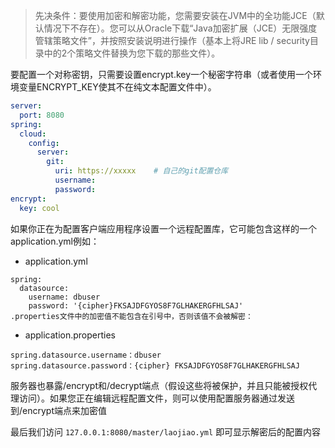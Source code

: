>先决条件：要使用加密和解密功能，您需要安装在JVM中的全功能JCE（默认情况下不存在）。您可以从Oracle下载“Java加密扩展（JCE）无限强度管辖策略文件”，并按照安装说明进行操作（基本上将JRE lib / security目录中的2个策略文件替换为您下载的那些文件）。

要配置一个对称密钥，只需要设置encrypt.key一个秘密字符串（或者使用一个环境变量ENCRYPT_KEY使其不在纯文本配置文件中）。

```yaml
server: 
  port: 8080
spring:
  cloud:
    config:
      server:
        git:
          uri: https://xxxxx    # 自己的git配置仓库
          username:
          password:
encrypt:
  key: cool
```
如果你正在为配置客户端应用程序设置一个远程配置库，它可能包含这样的一个application.yml例如：

* application.yml
```
spring:
  datasource:
    username: dbuser
    password: '{cipher}FKSAJDFGYOS8F7GLHAKERGFHLSAJ'
.properties文件中的加密值不能包含在引号中，否则该值不会被解密：
```

* application.properties
```
spring.datasource.username：dbuser
spring.datasource.password：{cipher} FKSAJDFGYOS8F7GLHAKERGFHLSAJ
```

服务器也暴露/encrypt和/decrypt端点（假设这些将被保护，并且只能被授权代理访问）。如果您正在编辑远程配置文件，则可以使用配置服务器通过发送到/encrypt端点来加密值



最后我们访问 `127.0.0.1:8080/master/laojiao.yml`
即可显示解密后的配置内容

